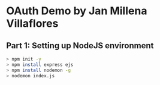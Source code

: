 # OAuth Demo by Jan Millena Villaflores

## Part 1: Setting up NodeJS environment
```bash
> npm init -y
> npm install express ejs
> npm install nodemon -g
> nodemon index.js
```